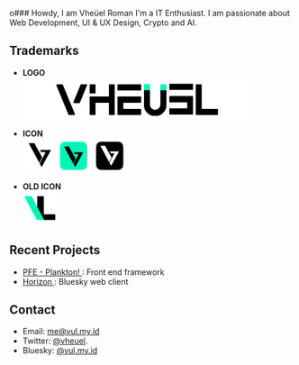 o### Howdy, I am Vheüel Roman
I'm a IT Enthusiast. I am passionate about Web Development, UI & UX Design, Crypto and AI.

## Trademarks
- __LOGO__ <br>
<img src="assets/images/logo vheuel.png" alt="vheuel logo"/><br>


- __ICON__ <br> <img src="assets/images/Icon.png" width="60" alt="vheuel icon"/><img src="assets/images/Icon Square Green.png" width="60"/> <img src="assets/images/Icon Square Black.png" width="60"/>

- __OLD ICON__ <br> <img src="assets/images/old icon.png" width="60" alt="vheuel old icon"/>


## Recent Projects
- [PFE - Plankton! ](https://github.com/vheuel/plankton): Front end framework
- [Horizon ](https://github.com/vheuel/horizon): Bluesky web client
## Contact
- Email: me@vul.my.id
- Twitter:  [@vheuel](https://twitter.com/vheuel).
- Bluesky: [@vul.my.id](https://bsky.app/profile/vul.my.id)
